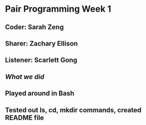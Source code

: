 # Pair Programming Week 1

## Coder: Sarah Zeng
## Sharer: Zachary Ellison
## Listener: Scarlett Gong

## _What we did_
## Played around in Bash
## Tested out ls, cd, mkdir commands, created README file
